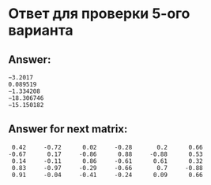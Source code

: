 # Ответ для проверки 5-ого варианта #

## Answer:

    −3.2017
    0.089519
    −1.334208
    −18.306746
    −15.150182
    
## Answer for next matrix:
  
     0.42     -0.72      0.02     -0.28       0.2      0.66
    -0.67      0.17     -0.86      0.88     -0.88      0.53
     0.14     -0.11      0.86     -0.61      0.61      0.32
     0.83     -0.97     -0.29     -0.66       0.7     -0.88
     0.91     -0.04     -0.41     -0.24      0.09      0.66
